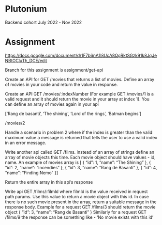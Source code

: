 # Plutonium
Backend cohort July 2022 - Nov 2022


# Assignment
https://docs.google.com/document/d/1F7b6nA1l8UcA8QgRktSGzk91k8JqJeNBtOCluTh_DCE/edit


Branch for this assignment is assignment/get-api

Create an API for GET /movies that returns a list of movies. Define an array of movies in your code and return the value in response.
	
Create an API GET /movies/:indexNumber (For example GET /movies/1 is a valid request and it should return the movie in your array at index 1). You can define an array of movies again in your api


[‘Rang de basanti’, ‘The shining’, ‘Lord of the rings’, ‘Batman begins’]

/movies/2


Handle a scenario in problem 2 where if the index is greater than the valid maximum value a message is returned that tells the user to use a valid index in an error message.

Write another api called GET /films. Instead of an array of strings define an array of movie objects this time. Each movie object should have values - id, name. An example of movies array is 
[ {
 “id”: 1,
 “name”: “The Shining”
}, {
 “id”: 2,
 “name”: “Incendies”
}, {
 “id”: 3,
 “name”: “Rang de Basanti”
}, {
 “id”: 4,
 “name”: “Finding Nemo”
}]

Return the entire array in this api’s response


Write api GET /films/:filmId where filmId is the value received in request path params. Use this value to return a movie object with this id. In case there is no such movie present in the array, return a suitable message in the response body. Example for a request GET /films/3 should return the movie object 
{
 “id”: 3,
 “name”: “Rang de Basanti”
}
Similarly for a request GET /films/9 the response can be something like - ‘No movie exists with this id’

